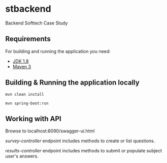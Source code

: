 # stbackend
Backend Softtech Case Study 

## Requirements

For building and running the application you need:

- [JDK 1.8](http://www.oracle.com/technetwork/java/javase/downloads/jdk8-downloads-2133151.html)
- [Maven 3](https://maven.apache.org)

## Building & Running the application locally

```shell
mvn clean install 
``` 

```shell
mvn spring-boot:run
```

## Working with API

Browse to  localhost:8090/swagger-ui.html

_survey-controller_ endpoint includes methods to create or list questions.

_results-controller_ endpoint includes methods to submit or populate subject user's answers.


